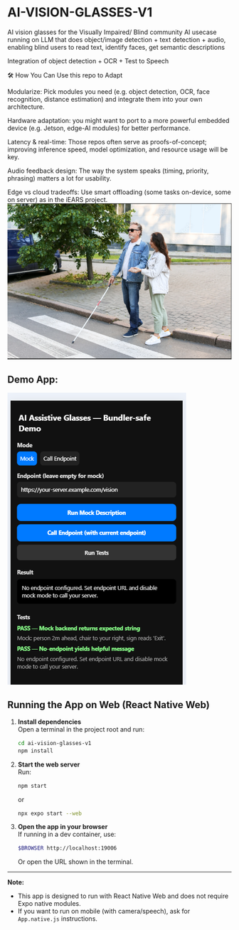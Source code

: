 # AI-VISION-GLASSES-V1

AI vision glasses for the Visually Impaired/ Blind community
AI usecase running on LLM that does object/image detection + text detection + audio, enabling blind users to read text, identify faces, get semantic descriptions

Integration of object detection + OCR + Test to Speech

🛠 How You Can Use this repo to Adapt

Modularize: Pick modules you need (e.g. object detection, OCR, face recognition, distance estimation) and integrate them into your own architecture.

Hardware adaptation: you might want to port to a more powerful embedded device (e.g. Jetson, edge-AI modules) for better performance.

Latency & real-time: Those repos often serve as proofs-of-concept; improving inference speed, model optimization, and resource usage will be key.

Audio feedback design: The way the system speaks (timing, priority, phrasing) matters a lot for usability.

Edge vs cloud tradeoffs: Use smart offloading (some tasks on-device, some on server) as in the iEARS project.
![AI for humanity](image.png)

## Demo App:

![alt text](image-1.png)

## Running the App on Web (React Native Web)

1. **Install dependencies**  
   Open a terminal in the project root and run:
   ```bash
   cd ai-vision-glasses-v1
   npm install
   ```

2. **Start the web server**  
   Run:
   ```bash
   npm start
   ```
   or
   ```bash
   npx expo start --web
   ```

3. **Open the app in your browser**  
   If running in a dev container, use:
   ```bash
   $BROWSER http://localhost:19006
   ```
   Or open the URL shown in the terminal.

---

**Note:**  
- This app is designed to run with React Native Web and does not require Expo native modules.
- If you want to run on mobile (with camera/speech), ask for `App.native.js` instructions.

